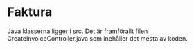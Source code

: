 # Faktura
Java klasserna ligger i src. Det är framförallt filen CreateInvoiceController.java som inehåller det mesta av koden.
